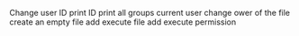 Change user ID
print ID
print all groups current user 
change ower of the file
create an empty file
add execute file
add execute permission

